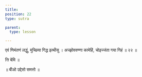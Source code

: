 ```yaml
---
title: 
position: 22
type: sutra

parent:
  type: lesson

---
```


एवं णिमंतणं लद्धुं, मुच्छिया गिद्ध इत्थीसु । 
अज्झोववण्णा कामेहिं, चोइज्जंता गया गिहं ॥ २२ ॥

त्ति बेमि ॥ 

॥ बीओ उद्देसो समत्तो ॥ 